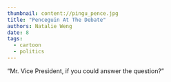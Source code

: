 ```yaml
---
thumbnail: content://pingu_pence.jpg
title: "Penceguin At The Debate"
authors: Natalie Weng
date: 8
tags:
  - cartoon
  - politics
---
```


“Mr. Vice President, if you could answer the question?”
